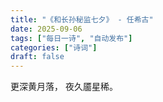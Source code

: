 ```yaml
---
title: "《和长孙秘监七夕》 - 任希古"
date: 2025-09-06
tags: ["每日一诗", "自动发布"]
categories: ["诗词"]
draft: false
---
```


更深黄月落，
夜久靥星稀。

